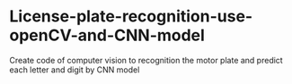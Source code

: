 # License-plate-recognition-use-openCV-and-CNN-model
Create code of computer vision to recognition the motor plate and predict each letter and digit by CNN model

